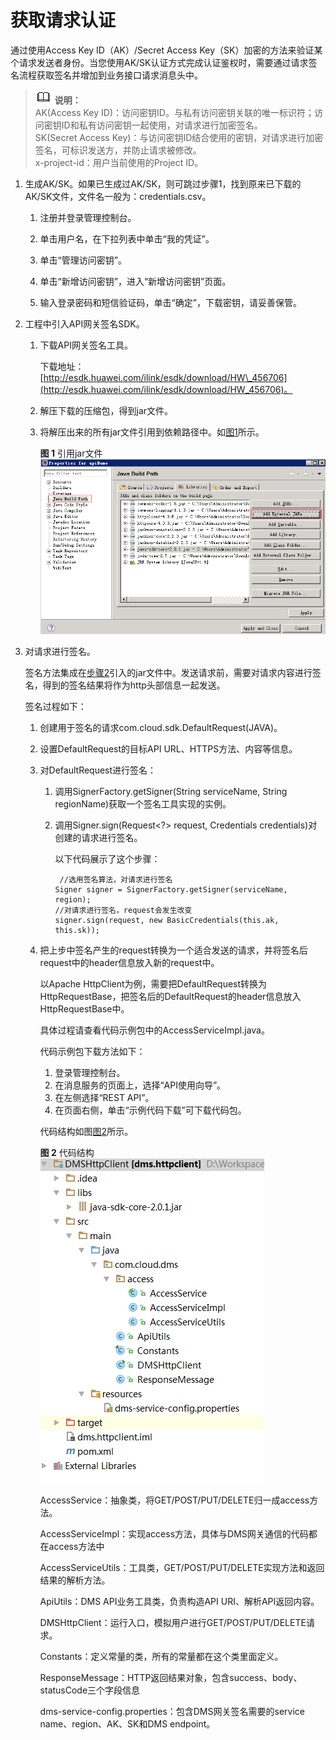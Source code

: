 # 获取请求认证<a name="zh-cn_topic_0036212545"></a>

通过使用Access Key ID（AK）/Secret Access Key（SK）加密的方法来验证某个请求发送者身份。当您使用AK/SK认证方式完成认证鉴权时，需要通过请求签名流程获取签名并增加到业务接口请求消息头中。

>![](public_sys-resources/icon-note.gif) **说明：**   
>AK\(Access Key ID\)：访问密钥ID。与私有访问密钥关联的唯一标识符；访问密钥ID和私有访问密钥一起使用，对请求进行加密签名。  
>SK\(Secret Access Key\)：与访问密钥ID结合使用的密钥，对请求进行加密签名，可标识发送方，并防止请求被修改。  
>x-project-id：用户当前使用的Project ID。  

1.  生成AK/SK。如果已生成过AK/SK，则可跳过步骤1，找到原来已下载的AK/SK文件，文件名一般为：credentials.csv。
    1.  注册并登录管理控制台。
    2.  单击用户名，在下拉列表中单击“我的凭证”。

    1.  单击“管理访问密钥”。
    2.  单击“新增访问密钥”，进入“新增访问密钥”页面。
    3.  输入登录密码和短信验证码，单击“确定”，下载密钥，请妥善保管。

2.  <a name="li17137133433914"></a>工程中引入API网关签名SDK。
    1.  下载API网关签名工具。

        下载地址：[http://esdk.huawei.com/ilink/esdk/download/HW\_456706](http://esdk.huawei.com/ilink/esdk/download/HW_456706)。

    2.  解压下载的压缩包，得到jar文件。
    3.  将解压出来的所有jar文件引用到依赖路径中。如[图1](#fig18857107192010)所示。

        **图 1**  引用jar文件<a name="fig18857107192010"></a>  
        ![](figures/引用jar文件.png "引用jar文件")


3.  对请求进行签名。

    签名方法集成在[步骤2](#li17137133433914)引入的jar文件中。发送请求前，需要对请求内容进行签名，得到的签名结果将作为http头部信息一起发送。

    签名过程如下：

    1.  创建用于签名的请求com.cloud.sdk.DefaultRequest\(JAVA\)。
    2.  设置DefaultRequest的目标API URL、HTTPS方法、内容等信息。
    3.  对DefaultRequest进行签名：
        1.  调用SignerFactory.getSigner\(String serviceName, String regionName\)获取一个签名工具实现的实例。
        2.  调用Signer.sign\(Request<?\> request, Credentials credentials\)对创建的请求进行签名。

            以下代码展示了这个步骤：

            ```
             //选用签名算法，对请求进行签名
            Signer signer = SignerFactory.getSigner(serviceName, region);
            //对请求进行签名，request会发生改变
            signer.sign(request, new BasicCredentials(this.ak, this.sk));
            ```


    4.  把上步中签名产生的request转换为一个适合发送的请求，并将签名后request中的header信息放入新的request中。

        以Apache HttpClient为例，需要把DefaultRequest转换为HttpRequestBase，把签名后的DefaultRequest的header信息放入HttpRequestBase中。

        具体过程请查看代码示例包中的AccessServiceImpl.java。

        代码示例包下载方法如下：

        1.  登录管理控制台。
        2.  在消息服务的页面上，选择“API使用向导”。
        3.  在左侧选择“REST API”。
        4.  在页面右侧，单击“示例代码下载”可下载代码包。

        代码结构如图[图2](#fig21198599145139)所示。

        **图 2**  代码结构<a name="fig21198599145139"></a>  
        ![](figures/代码结构.png "代码结构")

        AccessService：抽象类，将GET/POST/PUT/DELETE归一成access方法。

        AccessServiceImpl：实现access方法，具体与DMS网关通信的代码都在access方法中

        AccessServiceUtils：工具类，GET/POST/PUT/DELETE实现方法和返回结果的解析方法。

        ApiUtils：DMS API业务工具类，负责构造API URI、解析API返回内容。

        DMSHttpClient：运行入口，模拟用户进行GET/POST/PUT/DELETE请求。

        Constants：定义常量的类，所有的常量都在这个类里面定义。

        ResponseMessage：HTTP返回结果对象，包含success、body、statusCode三个字段信息

        dms-service-config.properties：包含DMS网关签名需要的service name、region、AK、SK和DMS endpoint。



